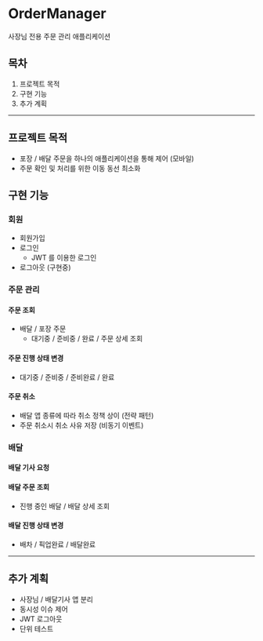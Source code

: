 # OrderManager
사장님 전용 주문 관리 애플리케이션

## 목차
1. 프로젝트 목적
2. 구현 기능
3. 추가 계획

---

## 프로젝트 목적
- 포장 / 배달 주문을 하나의 애플리케이션을 통해 제어 (모바일)
- 주문 확인 및 처리를 위한 이동 동선 최소화

## 구현 기능
### 회원
- 회원가입
- 로그인
  - JWT 를 이용한 로그인 
- 로그아웃 (구현중)

### 주문 관리
#### 주문 조회
- 배달 / 포장 주문
  - 대기중 / 준비중 / 완료 / 주문 상세 조회
#### 주문 진행 상태 변경
- 대기중 / 준비중 / 준비완료 / 완료 
#### 주문 취소
- 배달 앱 종류에 따라 취소 정책 상이 (전략 패턴)
- 주문 취소시 취소 사유 저장 (비동기 이벤트)

### 배달
#### 배달 기사 요청
#### 배달 주문 조회
- 진행 중인 배달 / 배달 상세 조회 
#### 배달 진행 상태 변경
- 배차 / 픽업완료 / 배달완료

---

## 추가 계획
- 사장님 / 배달기사 앱 분리
- 동시성 이슈 제어
- JWT 로그아웃
- 단위 테스트




